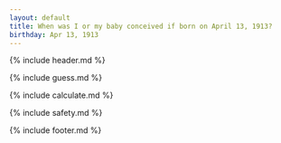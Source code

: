 ```yaml
---
layout: default
title: When was I or my baby conceived if born on April 13, 1913?
birthday: Apr 13, 1913
---
```


{% include header.md %}

{% include guess.md %}

{% include calculate.md %}

{% include safety.md %}

{% include footer.md %}



